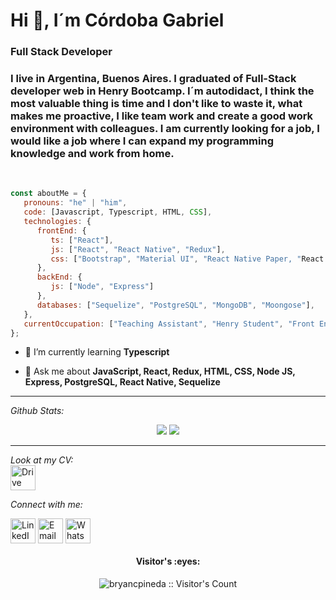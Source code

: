 <h1 align="left">Hi 👋, I´m Córdoba Gabriel</h1>
<h3 align="left">Full Stack Developer</h3>

<h3 align="left">I live in Argentina, Buenos Aires. I graduated of Full-Stack developer web in Henry Bootcamp. I´m autodidact, I think the most valuable thing is time and I don't like to waste it, what makes me proactive, I like team work and create a good work environment with colleagues. I am currently looking for a job, I would like a job where I can expand my programming knowledge and work from home.</h3>

<br>

```javascript
const aboutMe = {
   pronouns: "he" | "him",
   code: [Javascript, Typescript, HTML, CSS],
   technologies: {
      frontEnd: {
         ts: ["React"],
         js: ["React", "React Native", "Redux"],
         css: ["Bootstrap", "Material UI", "React Native Paper, "React Native Element", "Native Base"]
      },
      backEnd: {
         js: ["Node", "Express"]
      },
      databases: ["Sequelize", "PostgreSQL", "MongoDB", "Moongose"],
   },
   currentOccupation: ["Teaching Assistant", "Henry Student", "Front End Developer"],
};
```

- 🌱 I’m currently learning **Typescript**

- 💬 Ask me about **JavaScript, React, Redux, HTML, CSS, Node JS, Express, PostgreSQL, React Native, Sequelize**

---

*Github Stats:*

<p align="center">
  
  <img src="https://github-readme-stats.vercel.app/api/top-langs/?username=cor2ba&count_private=true&theme=dracula">
  <img src="https://github-readme-stats.vercel.app/api?username=cor2ba&hide=stars&show_icons=true&theme=dracula&line_height=32">

</p>

---

*Look at my CV:*
<br>
<a href="https://drive.google.com/file/d/1ues0NTvacqKbJau7R8sLJJjqboS8w_zd/view" target="blank"><img align="center" src="https://upload.wikimedia.org/wikipedia/commons/thumb/d/da/Google_Drive_logo.png/669px-Google_Drive_logo.png" alt="Drive" height="40" width="40" /></a>

*Connect with me:*
<p align="left">
<a href="https://www.linkedin.com/in/gabriel-cordoba/" target="blank"><img align="center" src="https://raw.githubusercontent.com/rahuldkjain/github-profile-readme-generator/master/src/images/icons/Social/linked-in-alt.svg" alt="LinkedIn" height="40" width="40" /></a>
<a href="mailto:cordobagabrielignacio@gmail.com" target="blank"><img align="center" src="https://cdn-icons-png.flaticon.com/512/2965/2965306.png" alt="Email" height="40" width="40" /></a>
<a href="https://api.whatsapp.com/send/?phone=5491125837761&text&type=phone_number&app_absent=0" target="blank"><img align="center" src="https://cdn.icon-icons.com/icons2/729/PNG/512/whatsapp_icon-icons.com_62756.png" alt="WhatsApp" height="40" width="40" /></a>
</p>
   
<h4 align="center">Visitor's :eyes:</h4>

<p align="center"><img src="https://profile-counter.glitch.me/{cor2ba}/count.svg" alt="bryancpineda :: Visitor's Count" /></p>
